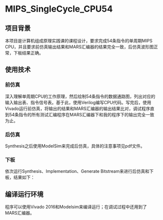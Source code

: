 # MIPS_SingleCycle_CPU54



## 项目背景

本项目是计算机组成原理实践课的课程设计，要求完成54条指令的单周期MIPS CPU，并且要求前仿真输出结果和MARS汇编器的结果完全一致，后仿真波形图正常，下板结果正确。



## 使用技术

### 前仿真

深入理解单周期CPU的工作原理，然后绘制54条指令的数据通路图，列出对应的输入输出表、指令信号表。基于此，使用Verilog编写CPU代码。写完后，使用Vivado运行前仿真，将输出的结果和MARS汇编器的输出结果比对，调试程序直到54条指令的所有测试汇编程序在MARS汇编器下和我的程序下的输出完全一致为止。



### 后仿真

Synthesis之后使用ModelSim来完成后仿真，具体的注意事项见pdf文件。



### 下板

依次运行Synthesis、Implementation、Generate Bitstream来进行后仿真和下板，结果如下：





## 编译运行环境

程序可以使用Vivado 2016和Modelsim来编译运行；在调试过程中还用到了MARS汇编器。

